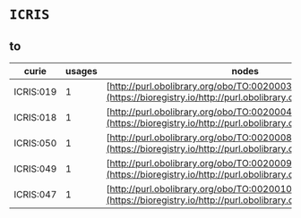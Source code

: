 # `ICRIS`

## to

| curie     |   usages | nodes                                                                                                         |
|-----------|----------|---------------------------------------------------------------------------------------------------------------|
| ICRIS:019 |        1 | [http://purl.obolibrary.org/obo/TO:0020003](https://bioregistry.io/http://purl.obolibrary.org/obo/TO:0020003) |
| ICRIS:018 |        1 | [http://purl.obolibrary.org/obo/TO:0020004](https://bioregistry.io/http://purl.obolibrary.org/obo/TO:0020004) |
| ICRIS:050 |        1 | [http://purl.obolibrary.org/obo/TO:0020008](https://bioregistry.io/http://purl.obolibrary.org/obo/TO:0020008) |
| ICRIS:049 |        1 | [http://purl.obolibrary.org/obo/TO:0020009](https://bioregistry.io/http://purl.obolibrary.org/obo/TO:0020009) |
| ICRIS:047 |        1 | [http://purl.obolibrary.org/obo/TO:0020010](https://bioregistry.io/http://purl.obolibrary.org/obo/TO:0020010) |
